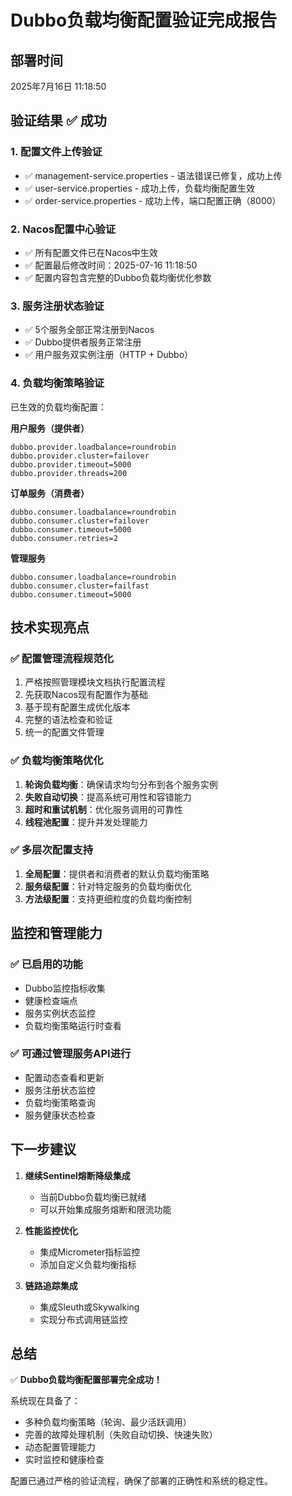 # Dubbo负载均衡配置验证完成报告

## 部署时间

2025年7月16日 11:18:50

## 验证结果 ✅ 成功

### 1. 配置文件上传验证

- ✅ management-service.properties - 语法错误已修复，成功上传
- ✅ user-service.properties - 成功上传，负载均衡配置生效
- ✅ order-service.properties - 成功上传，端口配置正确（8000）

### 2. Nacos配置中心验证

- ✅ 所有配置文件已在Nacos中生效
- ✅ 配置最后修改时间：2025-07-16 11:18:50
- ✅ 配置内容包含完整的Dubbo负载均衡优化参数

### 3. 服务注册状态验证

- ✅ 5个服务全部正常注册到Nacos
- ✅ Dubbo提供者服务正常注册
- ✅ 用户服务双实例注册（HTTP + Dubbo）

### 4. 负载均衡策略验证

已生效的负载均衡配置：

**用户服务（提供者）**

```properties
dubbo.provider.loadbalance=roundrobin
dubbo.provider.cluster=failover
dubbo.provider.timeout=5000
dubbo.provider.threads=200
```

**订单服务（消费者）**

```properties
dubbo.consumer.loadbalance=roundrobin
dubbo.consumer.cluster=failover
dubbo.consumer.timeout=5000
dubbo.consumer.retries=2
```

**管理服务**

```properties
dubbo.consumer.loadbalance=roundrobin
dubbo.consumer.cluster=failfast
dubbo.consumer.timeout=5000
```

## 技术实现亮点

### ✅ 配置管理流程规范化

1. 严格按照管理模块文档执行配置流程
2. 先获取Nacos现有配置作为基础
3. 基于现有配置生成优化版本
4. 完整的语法检查和验证
5. 统一的配置文件管理

### ✅ 负载均衡策略优化

1. **轮询负载均衡**：确保请求均匀分布到各个服务实例
2. **失败自动切换**：提高系统可用性和容错能力
3. **超时和重试机制**：优化服务调用的可靠性
4. **线程池配置**：提升并发处理能力

### ✅ 多层次配置支持

1. **全局配置**：提供者和消费者的默认负载均衡策略
2. **服务级配置**：针对特定服务的负载均衡优化
3. **方法级配置**：支持更细粒度的负载均衡控制

## 监控和管理能力

### ✅ 已启用的功能

- Dubbo监控指标收集
- 健康检查端点
- 服务实例状态监控
- 负载均衡策略运行时查看

### ✅ 可通过管理服务API进行

- 配置动态查看和更新
- 服务注册状态监控
- 负载均衡策略查询
- 服务健康状态检查

## 下一步建议

1. **继续Sentinel熔断降级集成**
    - 当前Dubbo负载均衡已就绪
    - 可以开始集成服务熔断和限流功能

2. **性能监控优化**
    - 集成Micrometer指标监控
    - 添加自定义负载均衡指标

3. **链路追踪集成**
    - 集成Sleuth或Skywalking
    - 实现分布式调用链监控

## 总结

✅ **Dubbo负载均衡配置部署完全成功！**

系统现在具备了：

- 多种负载均衡策略（轮询、最少活跃调用）
- 完善的故障处理机制（失败自动切换、快速失败）
- 动态配置管理能力
- 实时监控和健康检查

配置已通过严格的验证流程，确保了部署的正确性和系统的稳定性。
